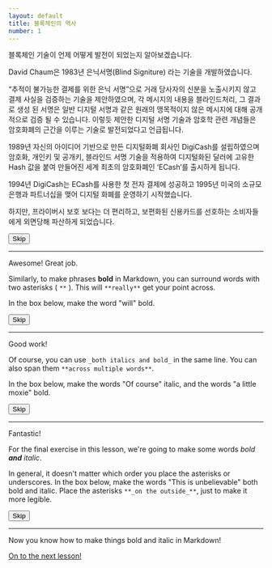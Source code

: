 ```yaml
---
layout: default
title: 블록체인의 역사
number: 1
---
```


<div class="row">

  <p>블록체인 기술이 언제 어떻게 발전이 되었는지 알아보겠습니다.</p>

  <p>David Chaum은 1983년 은닉서명(Blind Signiture) 라는 기술을 개발하였습니다.

“추적이 불가능한 결제를 위한 은닉 서명”으로 거래 당사자의 신분을 노출시키지 않고 결제 사실을 검증하는 기술을 제안하였으며, 각 메시지의 내용을 블라인드처리, 그 결과로 생성 된 서명은 일반 디지털 서명과 같은 원래의 맹목적이지 않은 메시지에 대해 공개적으로 검증 될 수 있습니다.
이렇듯 제안한 디지털 서명 기술과 암호학 관련 개념들은 암호화폐의 근간을 이루는 기술로 발전되었다고 언급됩니다.

1989년 자신의 아이디어 기반으로 만든 디지털화폐 회사인 DigiCash를 설립하였으며 암호화, 개인키 및 공개키, 블라인드 서명 기술을 적용하여 디지털화된 달러에 고유한 Hash 값을 붙여 만들어진 세계 최초의 암호화폐인 ‘ECash’를 출시하게 됩니다.

1994년 DigiCash는 ECash를 사용한 첫 전자 결제에 성공하고 1995년 미국의 소규모 은행과 파트너십을 맺어 디지털 화폐를 운영하기 시작했습니다.

하지만, 프라이버시 보호 보다는 더 편리하고, 보편화된 신용카드를 선호하는 소비자들에게 외면당해 파산하게 되었습니다.</p>

  <div class="col-md-5 scratchpad"></div>
  <span class="help-tooltip icon-question" data-toggle="tooltip" data-original-title="Type your answers in the left box, and the resulting Markdown appears in the right box. When your answer is correct, you'll be taken to the next lesson"></span>
  <div class="col-md-5 renderpad"></div>
</div>
<button class="btn btn-default btn-skip">Skip</button>

<div class="toBeRevealed">
  <div class="row">
  <hr>
  <p>Awesome! Great job.</p>
  <p>Similarly, to make phrases <strong>bold</strong> in Markdown, you can surround
    words with two asterisks ( <code>**</code> ). This will <code>**really**</code>
    get your point across.</p>
  <p>In the box below, make the word "will" bold.</p>
    <div class="col-md-5 scratchpad"></div>
    <div class="col-md-5 renderpad"></div>
  </div>
  <button class="btn btn-default btn-skip">Skip</button>
</div>


<div class="toBeRevealed">
  <div class="row">
  <hr>
  <p>Good work!</p>
  <p>Of course, you can use <code>_both italics and bold_</code> in the same line.
    You can also span them <code>**across multiple words**</code>.</p>
  <p>In the box below, make the words "Of course" italic, and the words "a little moxie" bold.</p>
    <div class="col-md-5 scratchpad"></div>
    <div class="col-md-5 renderpad"></div>
  </div>
  <button class="btn btn-default btn-skip">Skip</button>
</div>


<div class="toBeRevealed">
  <div class="row">
    <hr>
    <p>Fantastic!</p>
    <p>For the final exercise in this lesson, we're going to make some words <em>bold
    <strong>and</strong> italic</em>.</p>
    <p>In general, it doesn't matter which order you place the asterisks or underscores.
      In the box below, make the words "This is unbelievable" both bold and italic.
      Place the asterisks <code>**_on the outside_**</code>, just to make it more legible.</p>
    <div class="col-md-5 scratchpad"></div>
    <div class="col-md-5 renderpad"></div>
  </div>
  <button class="btn btn-default btn-skip">Skip</button>
</div>


<div class="toBeRevealed">
  <hr>
  <p>Now you know how to make things bold and italic in Markdown!</p>
  <a class="btn btn-lg btn-success" href="{{ site.baseurl}}/lesson/2">On to the next lesson!</a>
</div>
